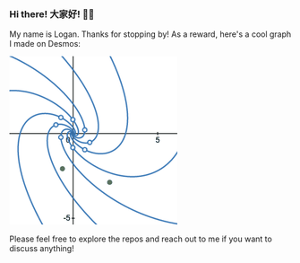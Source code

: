 ### Hi there! 大家好! 👋🏽

My name is Logan. Thanks for stopping by! As a reward, here's a cool graph I made on Desmos:  

  ![Alt Text](https://github.com/FlyingWorkshop/Desmos-Creations/blob/main/complex_phase_spiral.gif)

Please feel free to explore the repos and reach out to me if you want to discuss anything!
<!--
**FlyingWorkshop/FlyingWorkshop** is a ✨ _special_ ✨ repository because its `README.md` (this file) appears on your GitHub profile.

Here are some ideas to get you started:

- 🔭 I’m currently working on ...
- 🌱 I’m currently learning ...
- 👯 I’m looking to collaborate on ...
- 🤔 I’m looking for help with ...
- 💬 Ask me about ...
- 📫 How to reach me: ...
- 😄 Pronouns: ...
- ⚡ Fun fact: ...
-->

